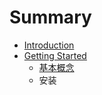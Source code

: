 # Summary

* [Introduction](README.md)
* [Getting Started](getting_started.md)
   * [基本概念](ji_ben_gai_nian.md)
   * 安装

